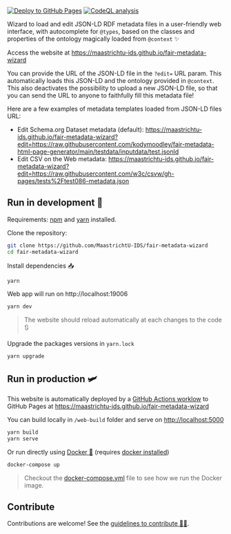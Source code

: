 [![Deploy to GitHub Pages](https://github.com/MaastrichtU-IDS/fair-metadata-wizard/workflows/Deploy%20website%20to%20GitHub%20Pages/badge.svg)](https://github.com/MaastrichtU-IDS/fair-metadata-wizard/actions?query=workflow%3A%22Deploy+website+to+GitHub+Pages%22) [![CodeQL analysis](https://github.com/MaastrichtU-IDS/fair-metadata-wizard/workflows/CodeQL%20analysis/badge.svg)](https://github.com/MaastrichtU-IDS/fair-metadata-wizard/actions?query=workflow%3A%22CodeQL+analysis%22)

Wizard to load and edit JSON-LD RDF metadata files in a user-friendly web interface, with autocomplete for `@types`, based on the classes and properties of the ontology magically loaded from `@context` ✨️

Access the website at https://maastrichtu-ids.github.io/fair-metadata-wizard

You can provide the URL of the JSON-LD file in the `?edit=` URL param. This automatically loads this JSON-LD and the ontology provided in `@context`. This also deactivates the possibility to upload a new JSON-LD file, so that you can send the URL to anyone to faithfully fill this metadata file!

Here are a few examples of metadata templates loaded from JSON-LD files URL: 

* Edit Schema.org Dataset metadata (default): https://maastrichtu-ids.github.io/fair-metadata-wizard?edit=https://raw.githubusercontent.com/kodymoodley/fair-metadata-html-page-generator/main/testdata/inputdata/test.jsonld
* Edit CSV on the Web metadata: https://maastrichtu-ids.github.io/fair-metadata-wizard?edit=https://raw.githubusercontent.com/w3c/csvw/gh-pages/tests%2Ftest086-metadata.json

## Run in development 🚧

Requirements:  [npm](https://www.npmjs.com/get-npm) and [yarn](https://classic.yarnpkg.com/en/docs/install/#debian-stable) installed.

Clone the repository:

```bash
git clone https://github.com/MaastrichtU-IDS/fair-metadata-wizard 
cd fair-metadata-wizard
```

Install dependencies :inbox_tray:

```bash
yarn
```

Web app will run on http://localhost:19006

```bash
yarn dev
```

> The website should reload automatically at each changes to the code :arrows_clockwise:

Upgrade the packages versions in `yarn.lock`

```bash
yarn upgrade
```

## Run in production 🛩️

This website is automatically deployed by a [GitHub Actions worklow](https://github.com/MaastrichtU-IDS/fair-metadata-wizard/actions?query=workflow%3A%22Deploy+to+GitHub+Pages%22) to GitHub Pages at https://maastrichtu-ids.github.io/fair-metadata-wizard

You can build locally in `/web-build` folder and serve on [http://localhost:5000](http://localhost:5000)

```bash
yarn build
yarn serve
```

Or run directly using [Docker :whale:](https://docs.docker.com/get-docker/) (requires [docker installed](https://docs.docker.com/get-docker/))

```bash
docker-compose up
```

> Checkout the [docker-compose.yml](/docker-compose.yml) file to see how we run the Docker image.

## Contribute

Contributions are welcome! See the [guidelines to contribute 👨‍💻](/CONTRIBUTING.md).

